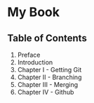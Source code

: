 # My Book


## Table of Contents

1. Preface
2. Introduction
3. Chapter I - Getting Git
4. Chapter II - Branching
5. Chapter III - Merging
6. Chapter IV - Github